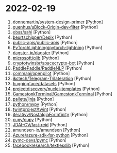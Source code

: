 # 2022-02-19

1. [donnemartin/system-design-primer](https://github.com/donnemartin/system-design-primer "Learn how to design large-scale systems. Prep for the system design interview. Includes Anki flashcards.") [Python]
2. [quenhus/uBlock-Origin-dev-filter](https://github.com/quenhus/uBlock-Origin-dev-filter "Filters to block and remove copycat-websites from DuckDuckGo, Google and other search engines. Specific to dev websites like StackOverflow or GitHub.") [Python]
3. [obss/sahi](https://github.com/obss/sahi "A lightweight vision library for performing large scale object detection/ instance segmentation.") [Python]
4. [beurtschipper/Depix](https://github.com/beurtschipper/Depix "Recovers passwords from pixelized screenshots") [Python]
5. [public-apis/public-apis](https://github.com/public-apis/public-apis "A collective list of free APIs") [Python]
6. [PyTorchLightning/pytorch-lightning](https://github.com/PyTorchLightning/pytorch-lightning "The lightweight PyTorch wrapper for high-performance AI research. Scale your models, not the boilerplate.") [Python]
7. [dagster-io/dagster](https://github.com/dagster-io/dagster "An orchestration platform for the development, production, and observation of data assets.") [Python]
8. [microsoft/qlib](https://github.com/microsoft/qlib "Qlib is an AI-oriented quantitative investment platform, which aims to realize the potential, empower the research, and create the value of AI technologies in quantitative investment. With Qlib, you can easily try your ideas to create better Quant investment strategies. An increasing number of SOTA Quant research works/papers are released in Qlib.") [Python]
9. [cryptotwinsbr/spacecrypto-bot](https://github.com/cryptotwinsbr/spacecrypto-bot "This is a free python bot program that crosses you to farm with auto click in space crypto NFT game, having fun :)") [Python]
10. [PaddlePaddle/PaddleNLP](https://github.com/PaddlePaddle/PaddleNLP "Easy-to-use and Fast NLP library with awesome model zoo, supporting wide-range of NLP tasks from research to industrial applications.") [Python]
11. [commaai/openpilot](https://github.com/commaai/openpilot "openpilot is an open source driver assistance system. openpilot performs the functions of Automated Lane Centering and Adaptive Cruise Control for over 150 supported car makes and models.") [Python]
12. [jkctech/Telegram-Trilateration](https://github.com/jkctech/Telegram-Trilateration "Proof of concept for abusing Telegram's People Near Me feature and tracking people's location") [Python]
13. [huggingface/datasets](https://github.com/huggingface/datasets "🤗 The largest hub of ready-to-use datasets for ML models with fast, easy-to-use and efficient data manipulation tools") [Python]
14. [projectdiscovery/nuclei-templates](https://github.com/projectdiscovery/nuclei-templates "Community curated list of templates for the nuclei engine to find security vulnerabilities.") [Python]
15. [GamestonkTerminal/GamestonkTerminal](https://github.com/GamestonkTerminal/GamestonkTerminal "Investment Research for Everyone.") [Python]
16. [pallets/jinja](https://github.com/pallets/jinja "A very fast and expressive template engine.") [Python]
17. [python/mypy](https://github.com/python/mypy "Optional static typing for Python") [Python]
18. [twintproject/twint](https://github.com/twintproject/twint "An advanced Twitter scraping & OSINT tool written in Python that doesn't use Twitter's API, allowing you to scrape a user's followers, following, Tweets and more while evading most API limitations.") [Python]
19. [iterativv/NostalgiaForInfinity](https://github.com/iterativv/NostalgiaForInfinity "Trading strategy for the Freqtrade crypto bot") [Python]
20. [cupy/cupy](https://github.com/cupy/cupy "NumPy & SciPy for GPU") [Python]
21. [JDAI-CV/fast-reid](https://github.com/JDAI-CV/fast-reid "SOTA Re-identification Methods and Toolbox") [Python]
22. [amundsen-io/amundsen](https://github.com/amundsen-io/amundsen "Amundsen is a metadata driven application for improving the productivity of data analysts, data scientists and engineers when interacting with data.") [Python]
23. [Azure/azure-sdk-for-python](https://github.com/Azure/azure-sdk-for-python "This repository is for active development of the Azure SDK for Python. For consumers of the SDK we recommend visiting our public developer docs at https://docs.microsoft.com/python/azure/ or our versioned developer docs at https://azure.github.io/azure-sdk-for-python.") [Python]
24. [pymc-devs/pymc](https://github.com/pymc-devs/pymc "Probabilistic Programming in Python: Bayesian Modeling and Probabilistic Machine Learning with Aesara") [Python]
25. [facebookresearch/textlesslib](https://github.com/facebookresearch/textlesslib "Library for Textless Spoken Language Processing") [Python]
